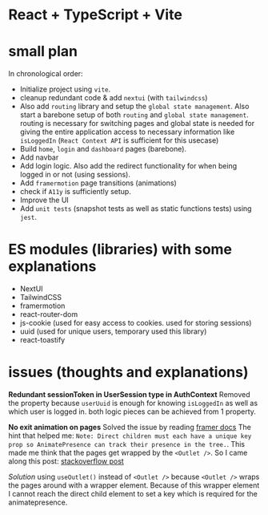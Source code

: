 # React + TypeScript + Vite

# small plan
In chronological order:
- Initialize project using `vite`.
- cleanup redundant code & add `nextui` (with `tailwindcss`)
- Also add `routing` library and setup the `global state management`. Also start a barebone setup of both `routing` and `global state management`. routing is necessary for switching pages and global state is needed for giving the entire application access to necessary information like `isLoggedIn` (`React Context API` is sufficient for this usecase)
- Build `home`, `login` and `dashboard` pages (barebone).
- Add navbar
- Add login logic. Also add the redirect functionality for when being logged in or not (using sessions).
- Add `framermotion` page transitions (animations)
- check if `A11y` is sufficiently setup.
- Improve the UI
- Add `unit tests` (snapshot tests as well as static functions tests) using `jest`.

# ES modules (libraries) with some explanations
- NextUI
- TailwindCSS
- framermotion
- react-router-dom
- js-cookie (used for easy access to cookies. used for storing sessions)
- uuid (used for unique users, temporary used this library)
- react-toastify

# issues (thoughts and explanations)
**Redundant sessionToken in UserSession type in AuthContext**
Removed the property because `userUuid` is enough for knowing `isLoggedIn` as well as which user is logged in. both logic pieces can be achieved from 1 property.

**No exit animation on pages**
Solved the issue by reading [framer docs](https://www.framer.com/motion/animate-presence/#usage) The hint that helped me: `Note: Direct children must each have a unique key prop so AnimatePresence can track their presence in the tree.`. This made me think that the pages get wrapped by the `<Outlet />`. So I came along this post: [stackoverflow post](https://stackoverflow.com/questions/75121981/react-framer-motion-animatepresence-exit-animation-does-not-work)

*Solution*
using `useOutlet()` instead of `<Outlet />` because `<Outlet />` wraps the pages around with a wrapper element. Because of this wrapper element I cannot reach the direct child element to set a key which is required for the animatepresence.

